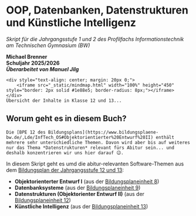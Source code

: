 # OOP, Datenbanken, Datenstrukturen und Künstliche Intelligenz

*Skript für die Jahrgangsstufe 1 und 2 des Profilfachs Informationstechnik am Technischen Gymnasium (BW)*  

**Michael Brenner**<br>
**Schuljahr 2025/2026**<br>
***Überarbeitet von Manuel Jilg***

```{raw} html
<div style="text-align: center; margin: 20px 0;">
    <iframe src="_static/mindmap.html" width="100%" height="450" style="border: 2px solid #1e88e5; border-radius: 8px;"></iframe>
</div>
Übersicht der Inhalte in Klasse 12 und 13...
```

## Worum geht es in diesem Buch?

```{margin}
Die [BPE 12 des Bildungsplans](https://www.bildungsplaene-bw.de/,Lde/InfTech_OS#Objektorientierter%20Entwurf%20II) enthält mehrere sehr unterschiedliche Themen. Davon wird aber bis auf weiteres nur das Thema *Datenstrukturen* relevant fürs Abitur sein... und deshalb konzentrieren wir uns hier darauf 😉.
```

In diesem Skript geht es umd die abitur-relevanten Software-Themen aus dem [Bildungsplan der Jahrgangsstufe 12 und 13](https://www.bildungsplaene-bw.de/,Lde/InfTech_OS):

* **Objektorienterter Entwurf I** (aus der [Bildungsplaneinheit 8](https://www.bildungsplaene-bw.de/,Lde/InfTech_OS))
* **Datenbanksysteme** (aus der [Bildungsplaneinheit 9](https://www.bildungsplaene-bw.de/,Lde/InfTech_OS))
* **Datenstrukturen (Objektorienter Entwurf II)** (aus der [Bildungsplaneinheit 12](https://www.bildungsplaene-bw.de/,Lde/InfTech_OS))
* **Künstliche Intelligenz** (aus der [Bildungsplaneinheit 13](https://www.bildungsplaene-bw.de/,Lde/InfTech_OS))
